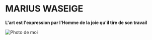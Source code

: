 # MARIUS WASEIGE

**L'art est l'expression par l'Homme de la joie qu'il tire de son travail**

![Photo de moi](/markdown-challenge/PlanetMarius.jpg)
